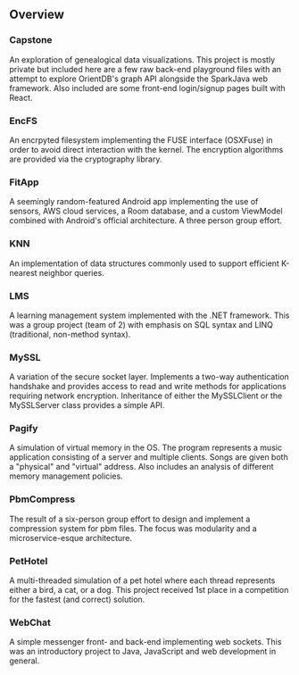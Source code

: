 ## Overview

### Capstone
An exploration of genealogical data visualizations. This project is mostly private but included here are a few raw back-end playground files with an attempt to explore OrientDB's graph API alongside the SparkJava web framework. Also included are some front-end login/signup pages built with React.

### EncFS
An encrpyted filesystem implementing the FUSE interface (OSXFuse) in order to avoid direct interaction with the kernel. The encryption algorithms are provided via the cryptography library.

### FitApp
A seemingly random-featured Android app implementing the use of sensors, AWS cloud services, a Room database, and a custom ViewModel combined with Android's official architecture. A three person group effort.

### KNN
An implementation of data structures commonly used to support efficient K-nearest neighbor queries.

### LMS
A learning management system implemented with the .NET framework. This was a group project (team of 2) with emphasis on SQL syntax and LINQ (traditional, non-method syntax).

### MySSL
A variation of the secure socket layer. Implements a two-way authentication handshake and provides access to read and write methods for applications requiring network encryption. Inheritance of either the MySSLClient or the MySSLServer class provides a simple API.

### Pagify
A simulation of virtual memory in the OS. The program represents a music application consisting of a server and multiple clients. Songs are given both a "physical" and "virtual" address. Also includes an analysis of different memory management policies.

### PbmCompress
The result of a six-person group effort to design and implement a compression system for pbm files. The focus was modularity and a microservice-esque architecture.

### PetHotel
A multi-threaded simulation of a pet hotel where each thread represents either a bird, a cat, or a dog. This project received 1st place in a competition for the fastest (and correct) solution.

### WebChat
A simple messenger front- and back-end implementing web sockets. This was an introductory project to Java, JavaScript and web development in general.

